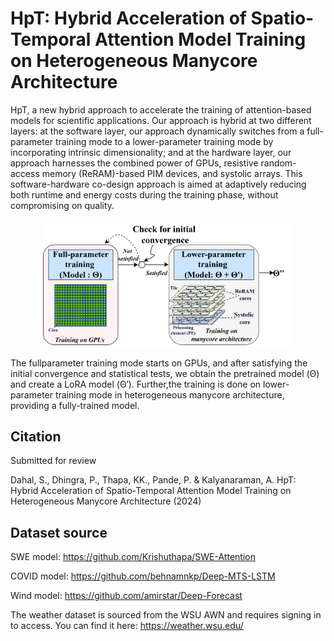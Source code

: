 # HpT: Hybrid Acceleration of Spatio-Temporal Attention Model Training on Heterogeneous Manycore Architecture

HpT, a new hybrid approach to accelerate the training of attention-based models for scientific applications. Our approach is hybrid at two different
layers: at the software layer, our approach dynamically switches from a full-parameter training mode to a lower-parameter training mode by incorporating intrinsic dimensionality; and at the hardware layer, our approach harnesses the combined power of GPUs, resistive random-access memory (ReRAM)-based PIM devices, and systolic arrays. This software-hardware co-design approach is aimed at adaptively reducing both runtime and energy costs during the training phase, without compromising on quality. 

<p align="center">
  <img src="HpT.png" alt="Image description" width="400"/>

   The fullparameter training mode starts on GPUs, and after satisfying the initial convergence and statistical tests, we obtain the pretrained model (Θ) and create a LoRA model (Θ′). Further,the training is done on lower-parameter training mode in heterogeneous manycore architecture, providing a fully-trained model.
</p>


## Citation

Submitted for review

Dahal, S., Dhingra, P., Thapa, KK., Pande, P. & Kalyanaraman, A. HpT: Hybrid Acceleration of Spatio-Temporal Attention Model Training on Heterogeneous Manycore Architecture (2024)

##
## Dataset source
SWE model: https://github.com/Krishuthapa/SWE-Attention

COVID model: https://github.com/behnamnkp/Deep-MTS-LSTM

Wind model: https://github.com/amirstar/Deep-Forecast

The weather dataset is sourced from the WSU AWN and requires signing in to access. You can find it here: https://weather.wsu.edu/
